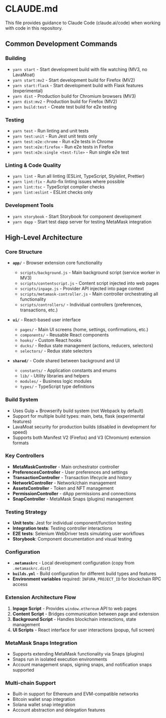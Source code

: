# CLAUDE.md

This file provides guidance to Claude Code (claude.ai/code) when working with code in this repository.

## Common Development Commands

### Building

- `yarn start` - Start development build with file watching (MV3, no LavaMoat)
- `yarn start:mv2` - Start development build for Firefox (MV2)
- `yarn start:flask` - Start development build with Flask features (experimental)
- `yarn dist` - Production build for Chromium browsers (MV3)
- `yarn dist:mv2` - Production build for Firefox (MV2)
- `yarn build:test` - Create test build for e2e testing

### Testing

- `yarn test` - Run linting and unit tests
- `yarn test:unit` - Run Jest unit tests only
- `yarn test:e2e:chrome` - Run e2e tests in Chrome
- `yarn test:e2e:firefox` - Run e2e tests in Firefox
- `yarn test:e2e:single <test-file>` - Run single e2e test

### Linting & Code Quality

- `yarn lint` - Run all linting (ESLint, TypeScript, Stylelint, Prettier)
- `yarn lint:fix` - Auto-fix linting issues where possible
- `yarn lint:tsc` - TypeScript compiler checks
- `yarn lint:eslint` - ESLint checks only

### Development Tools

- `yarn storybook` - Start Storybook for component development
- `yarn dapp` - Start test dapp server for testing MetaMask integration

## High-Level Architecture

### Core Structure

- **`app/`** - Browser extension core functionality
  - `scripts/background.js` - Main background script (service worker in MV3)
  - `scripts/contentscript.js` - Content script injected into web pages
  - `scripts/inpage.js` - Provider API injected into page context
  - `scripts/metamask-controller.js` - Main controller orchestrating all functionality
  - `scripts/controllers/` - Individual controllers (preferences, transactions, etc.)

- **`ui/`** - React-based user interface
  - `pages/` - Main UI screens (home, settings, confirmations, etc.)
  - `components/` - Reusable React components
  - `hooks/` - Custom React hooks
  - `ducks/` - Redux state management (actions, reducers, selectors)
  - `selectors/` - Redux state selectors

- **`shared/`** - Code shared between background and UI
  - `constants/` - Application constants and enums
  - `lib/` - Utility libraries and helpers
  - `modules/` - Business logic modules
  - `types/` - TypeScript type definitions

### Build System

- Uses Gulp + Browserify build system (not Webpack by default)
- Support for multiple build types: main, beta, flask (experimental features)
- LavaMoat security for production builds (disabled in development for speed)
- Supports both Manifest V2 (Firefox) and V3 (Chromium) extension formats

### Key Controllers

- **MetaMaskController** - Main orchestrator controller
- **PreferencesController** - User preferences and settings
- **TransactionController** - Transaction lifecycle and history
- **NetworkController** - Network/chain management
- **AssetsController** - Token and NFT management
- **PermissionController** - dApp permissions and connections
- **SnapController** - MetaMask Snaps (plugins) management

### Testing Strategy

- **Unit tests**: Jest for individual component/function testing
- **Integration tests**: Testing controller interactions
- **E2E tests**: Selenium WebDriver tests simulating user workflows
- **Storybook**: Component documentation and visual testing

### Configuration

- **`.metamaskrc`** - Local development configuration (copy from `.metamaskrc.dist`)
- **`builds.yml`** - Build configuration for different build types and features
- **Environment variables** required: `INFURA_PROJECT_ID` for blockchain RPC access

### Extension Architecture Flow

1. **Inpage Script** - Provides `window.ethereum` API to web pages
2. **Content Script** - Bridges communication between page and extension
3. **Background Script** - Handles blockchain interactions, state management
4. **UI Scripts** - React interface for user interactions (popup, full screen)

### MetaMask Snaps Integration

- Supports extending MetaMask functionality via Snaps (plugins)
- Snaps run in isolated execution environments
- Account management snaps, signing snaps, and notification snaps supported

### Multi-chain Support

- Built-in support for Ethereum and EVM-compatible networks
- Bitcoin wallet snap integration
- Solana wallet snap integration
- Account abstraction and delegation features
